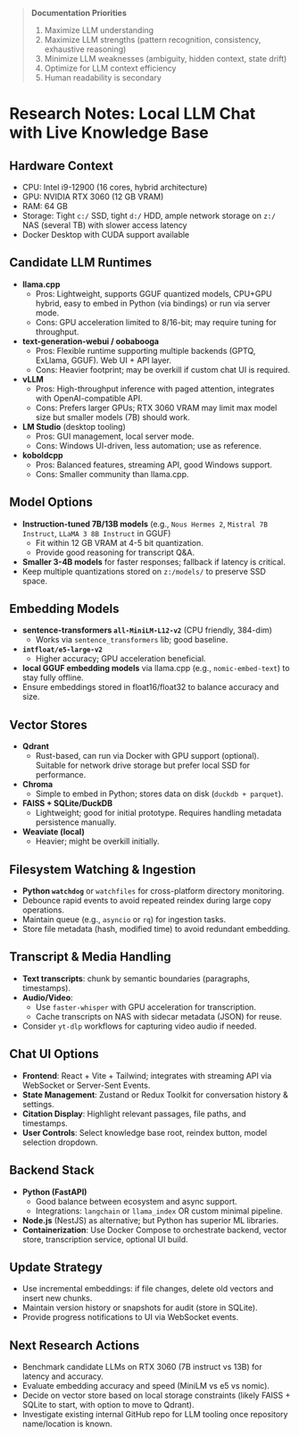 > **Documentation Priorities**
> 1. Maximize LLM understanding
> 2. Maximize LLM strengths (pattern recognition, consistency, exhaustive reasoning)
> 3. Minimize LLM weaknesses (ambiguity, hidden context, state drift)
> 4. Optimize for LLM context efficiency
> 5. Human readability is secondary

# Research Notes: Local LLM Chat with Live Knowledge Base

## Hardware Context
- CPU: Intel i9-12900 (16 cores, hybrid architecture)
- GPU: NVIDIA RTX 3060 (12 GB VRAM)
- RAM: 64 GB
- Storage: Tight `c:/` SSD, tight `d:/` HDD, ample network storage on `z:/` NAS (several TB) with slower access latency
- Docker Desktop with CUDA support available

## Candidate LLM Runtimes
- **llama.cpp**
  - Pros: Lightweight, supports GGUF quantized models, CPU+GPU hybrid, easy to embed in Python (via bindings) or run via server mode.
  - Cons: GPU acceleration limited to 8/16-bit; may require tuning for throughput.
- **text-generation-webui / oobabooga**
  - Pros: Flexible runtime supporting multiple backends (GPTQ, ExLlama, GGUF). Web UI + API layer.
  - Cons: Heavier footprint; may be overkill if custom chat UI is required.
- **vLLM**
  - Pros: High-throughput inference with paged attention, integrates with OpenAI-compatible API.
  - Cons: Prefers larger GPUs; RTX 3060 VRAM may limit max model size but smaller models (7B) should work.
- **LM Studio** (desktop tooling)
  - Pros: GUI management, local server mode.
  - Cons: Windows UI-driven, less automation; use as reference.
- **koboldcpp**
  - Pros: Balanced features, streaming API, good Windows support.
  - Cons: Smaller community than llama.cpp.

## Model Options
- **Instruction-tuned 7B/13B models** (e.g., `Nous Hermes 2`, `Mistral 7B Instruct`, `LLaMA 3 8B Instruct` in GGUF)
  - Fit within 12 GB VRAM at 4-5 bit quantization.
  - Provide good reasoning for transcript Q&A.
- **Smaller 3-4B models** for faster responses; fallback if latency is critical.
- Keep multiple quantizations stored on `z:/models/` to preserve SSD space.

## Embedding Models
- **sentence-transformers `all-MiniLM-L12-v2`** (CPU friendly, 384-dim)
  - Works via `sentence_transformers` lib; good baseline.
- **`intfloat/e5-large-v2`**
  - Higher accuracy; GPU acceleration beneficial.
- **local GGUF embedding models** via llama.cpp (e.g., `nomic-embed-text`) to stay fully offline.
- Ensure embeddings stored in float16/float32 to balance accuracy and size.

## Vector Stores
- **Qdrant**
  - Rust-based, can run via Docker with GPU support (optional). Suitable for network drive storage but prefer local SSD for performance.
- **Chroma**
  - Simple to embed in Python; stores data on disk (`duckdb + parquet`).
- **FAISS + SQLite/DuckDB**
  - Lightweight; good for initial prototype. Requires handling metadata persistence manually.
- **Weaviate (local)**
  - Heavier; might be overkill initially.

## Filesystem Watching & Ingestion
- **Python `watchdog`** or `watchfiles` for cross-platform directory monitoring.
- Debounce rapid events to avoid repeated reindex during large copy operations.
- Maintain queue (e.g., `asyncio` or `rq`) for ingestion tasks.
- Store file metadata (hash, modified time) to avoid redundant embedding.

## Transcript & Media Handling
- **Text transcripts**: chunk by semantic boundaries (paragraphs, timestamps).
- **Audio/Video**:
  - Use `faster-whisper` with GPU acceleration for transcription.
  - Cache transcripts on NAS with sidecar metadata (JSON) for reuse.
- Consider `yt-dlp` workflows for capturing video audio if needed.

## Chat UI Options
- **Frontend**: React + Vite + Tailwind; integrates with streaming API via WebSocket or Server-Sent Events.
- **State Management**: Zustand or Redux Toolkit for conversation history & settings.
- **Citation Display**: Highlight relevant passages, file paths, and timestamps.
- **User Controls**: Select knowledge base root, reindex button, model selection dropdown.

## Backend Stack
- **Python (FastAPI)**
  - Good balance between ecosystem and async support.
  - Integrations: `langchain` or `llama_index` OR custom minimal pipeline.
- **Node.js** (NestJS) as alternative; but Python has superior ML libraries.
- **Containerization**: Use Docker Compose to orchestrate backend, vector store, transcription service, optional UI build.

## Update Strategy
- Use incremental embeddings: if file changes, delete old vectors and insert new chunks.
- Maintain version history or snapshots for audit (store in SQLite).
- Provide progress notifications to UI via WebSocket events.

## Next Research Actions
- Benchmark candidate LLMs on RTX 3060 (7B instruct vs 13B) for latency and accuracy.
- Evaluate embedding accuracy and speed (MiniLM vs e5 vs nomic).
- Decide on vector store based on local storage constraints (likely FAISS + SQLite to start, with option to move to Qdrant).
- Investigate existing internal GitHub repo for LLM tooling once repository name/location is known.
